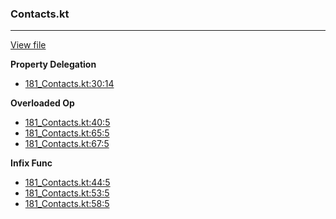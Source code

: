 ### Contacts.kt
---
[View file](../files/181_Contacts.kt)

**Property Delegation**

 - [181_Contacts.kt:30:14](../files/181_Contacts.kt#L30)

**Overloaded Op**

 - [181_Contacts.kt:40:5](../files/181_Contacts.kt#L40)
 - [181_Contacts.kt:65:5](../files/181_Contacts.kt#L65)
 - [181_Contacts.kt:67:5](../files/181_Contacts.kt#L67)

**Infix Func**

 - [181_Contacts.kt:44:5](../files/181_Contacts.kt#L44)
 - [181_Contacts.kt:53:5](../files/181_Contacts.kt#L53)
 - [181_Contacts.kt:58:5](../files/181_Contacts.kt#L58)
